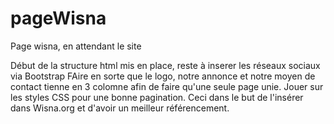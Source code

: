 # pageWisna
Page wisna, en attendant le site

Début de la structure html mis en place, reste à inserer les réseaux sociaux via Bootstrap
FAire en sorte que le logo, notre annonce et notre moyen de contact tienne en 3 colomne afin de faire qu'une seule page unie.
Jouer sur les styles CSS pour une bonne pagination. 
Ceci dans le but de l'insérer dans Wisna.org et d'avoir un meilleur référencement.
